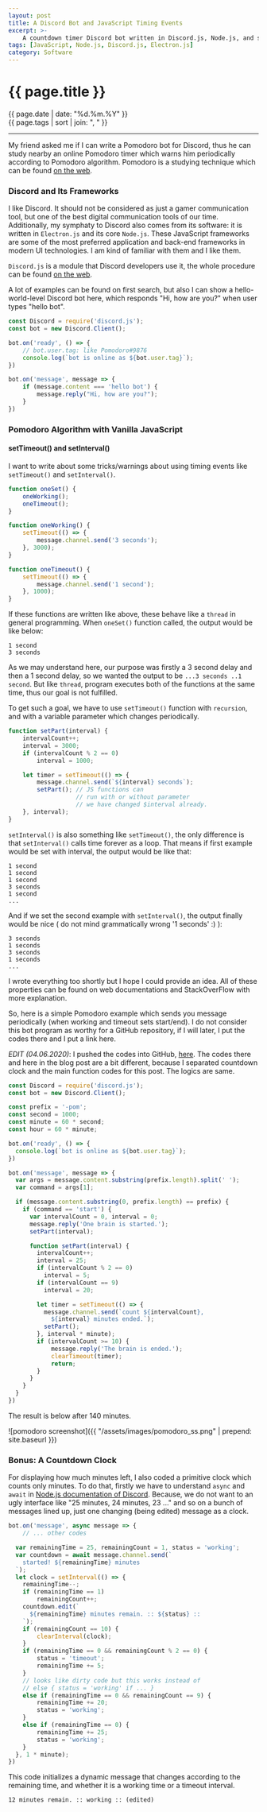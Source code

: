 ```yaml
---
layout: post
title: A Discord Bot and JavaScript Timing Events
excerpt: >-
    A countdown timer Discord bot written in Discord.js, Node.js, and some tricks about setTimeout() and setInterval() functions.
tags: [JavaScript, Node.js, Discord.js, Electron.js]
category: Software
---
```


# {{ page.title }}

<div class="post_date">{{ page.date | date: "%d.%m.%Y" }}</div>
<div class="post_tags">{{ page.tags | sort | join: ", " }}</div>

***

My friend asked me if I can write a Pomodoro bot for Discord, thus he can study nearby an online Pomodoro timer which warns him periodically according to Pomodoro algorithm. Pomodoro is a studying technique which can be found [on the web](https://www.google.com/search?sxsrf=ALeKk01WQwuEZkGaewswu69rX9GgSTsx5Q%3A1590490363776&ei=-_TMXrS9Ls7ergSfjJLoCA&q=pomodoro+technique&oq=pomodoro+tech&gs_lcp=CgZwc3ktYWIQAxgAMgIIADICCAAyAggAMgIIADIFCAAQywEyAggAMgIIADIFCAAQywEyBQgAEMsBMgUIABDLAToECAAQRzoECCMQJzoECAAQQzoFCAAQgwE6BwgAEIMBEENQ2ihYuDRg9kBoAHABeACAAbsBiAHDBpIBAzAuNZgBAKABAaoBB2d3cy13aXo&sclient=psy-ab).

### Discord and Its Frameworks

I like Discord. It should not be considered as just a gamer communication tool, but one of the best digital communication tools of our time. Additionally, my symphaty to Discord also comes from its software: it is written in `Electron.js` and its core `Node.js`. These JavaScript frameworks are some of the most preferred application and back-end frameworks in modern UI technologies. I am kind of familiar with them and I like them.

`Discord.js` is a module that Discord developers use it, the whole procedure can be found [on the web](https://www.digitaltrends.com/gaming/how-to-make-a-discord-bot/).

A lot of examples can be found on first search, but also I can show a hello-world-level Discord bot here, which responds "Hi, how are you?" when user types "hello bot".

```javascript
const Discord = require('discord.js');
const bot = new Discord.Client();

bot.on('ready', () => {
    // bot.user.tag: like Pomodoro#9876
    console.log(`bot is online as ${bot.user.tag}`);
})

bot.on('message', message => {
    if (message.content === 'hello bot') {
        message.reply("Hi, how are you?");
    }
})
```

### Pomodoro Algorithm with Vanilla JavaScript

#### setTimeout() and setInterval()

I want to write about some tricks/warnings about using timing events like `setTimeout()` and `setInterval()`.

```javascript
function oneSet() {
    oneWorking();
    oneTimeout();
}

function oneWorking() {
    setTimeout(() => {
        message.channel.send('3 seconds');
    }, 3000);
}

function oneTimeout() {
    setTimeout(() => {
        message.channel.send('1 second');
    }, 1000);
}
```

If these functions are written like above, these behave like a `thread` in general programming. When `oneSet()` function called, the output would be like below:

```
1 second
3 seconds
```

As we may understand here, our purpose was firstly a 3 second delay and then a 1 second delay, so we wanted the output to be `...3 seconds ..1 second`. But like `thread`, program executes both of the functions at the same time, thus our goal is not fulfilled.

To get such a goal, we have to use `setTimeout()` function with `recursion`, and with a variable parameter which changes periodically.

```javascript
function setPart(interval) {
    intervalCount++;
    interval = 3000;
    if (intervalCount % 2 == 0)
        interval = 1000;

    let timer = setTimeout(() => {
        message.channel.send(`${interval} seconds`);
        setPart(); // JS functions can
                   // run with or without parameter
                   // we have changed $interval already.
    }, interval);
}
```

`setInterval()` is also something like `setTimeout()`, the only difference is that `setInterval()` calls time forever as a loop. That means if first example would be set with interval, the output would be like that:

```
1 second
1 second
1 second
3 seconds
1 second
...
```

And if we set the second example with `setInterval()`, the output finally would be nice ( do not mind grammatically wrong '1 seconds' :) ):

```
3 seconds
1 seconds
3 seconds
1 seconds
...
```

I wrote everything too shortly but I hope I could provide an idea. All of these properties can be found on web documentations and StackOverFlow with more explanation.

So, here is a simple Pomodoro example which sends you message periodically (when working and timeout sets start/end). I do not consider this bot program as worthy for a GitHub repository, if I will later, I put the codes there and I put a link here.

*EDIT (04.06.2020)*: I pushed the codes into GitHub, [here](https://github.com/cademirci/pomodoro-bot). The codes there and here in the blog post are a bit different, because I separated countdown clock and the main function codes for this post. The logics are same.

```javascript
const Discord = require('discord.js');
const bot = new Discord.Client();

const prefix = '-pom';
const second = 1000;
const minute = 60 * second;
const hour = 60 * minute;

bot.on('ready', () => {
  console.log(`bot is online as ${bot.user.tag}`);
})

bot.on('message', message => {
  var args = message.content.substring(prefix.length).split(' ');
  var command = args[1];

  if (message.content.substring(0, prefix.length) == prefix) {
    if (command == 'start') {
      var intervalCount = 0, interval = 0;
      message.reply('One brain is started.');
      setPart(interval);

      function setPart(interval) {
        intervalCount++;
        interval = 25;
        if (intervalCount % 2 == 0)
          interval = 5;
        if (intervalCount == 9)     
          interval = 20;

        let timer = setTimeout(() => {
          message.channel.send(`count ${intervalCount},
            ${interval} minutes ended.`);
          setPart();
        }, interval * minute);
        if (intervalCount >= 10) {
            message.reply('The brain is ended.');
            clearTimeout(timer);
            return;
        }
      }
    }
  }
})
```

The result is below after 140 minutes.

![pomodoro screenshot]({{ "/assets/images/pomodoro_ss.png" | prepend: site.baseurl }})

### Bonus: A Countdown Clock

For displaying how much minutes left, I also coded a primitive clock which counts only minutes. To do that, firstly we have to understand `async` and `await` in [Node.js documentation of Discord](https://discordjs.guide/additional-info/async-await.html). Because, we do not want to an ugly interface like "25 minutes, 24 minutes, 23 ..." and so on a bunch of messages lined up, just one changing (being edited) message as a clock.

```javascript
bot.on('message', async message => {
    // ... other codes

  var remainingTime = 25, remainingCount = 1, status = 'working';
  var countdown = await message.channel.send(`
    started! ${remainingTime} minutes
  `);
  let clock = setInterval(() => {
    remainingTime--;
    if (remainingTime == 1)
        remainingCount++;
    countdown.edit(`
      ${remainingTime} minutes remain. :: ${status} ::
    `);
    if (remainingCount == 10) {
        clearInterval(clock);
    }
    if (remainingTime == 0 && remainingCount % 2 == 0) {
        status = 'timeout';
        remainingTime += 5;
    }
    // looks like dirty code but this works instead of
    // else { status = 'working' if ... }
    else if (remainingTime == 0 && remainingCount == 9) {
        remainingTime += 20;
        status = 'working';
    }
    else if (remainingTime == 0) {
        remainingTime += 25;
        status = 'working';
    }
  }, 1 * minute);
})
```

This code initializes a dynamic message that changes according to the remaining time, and whether it is a working time or a timeout interval.

```
12 minutes remain. :: working :: (edited)
```
